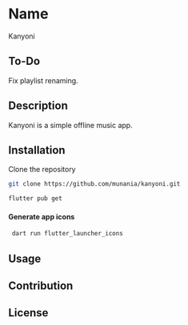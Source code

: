 # Name

Kanyoni

## To-Do

Fix playlist renaming.

## Description

Kanyoni is a simple offline music app.

## Installation

Clone the repository

```bash
git clone https://github.com/munania/kanyoni.git
```

```bash
flutter pub get
```

#### Generate app icons

```bash
 dart run flutter_launcher_icons
```

## Usage

## Contribution

## License




